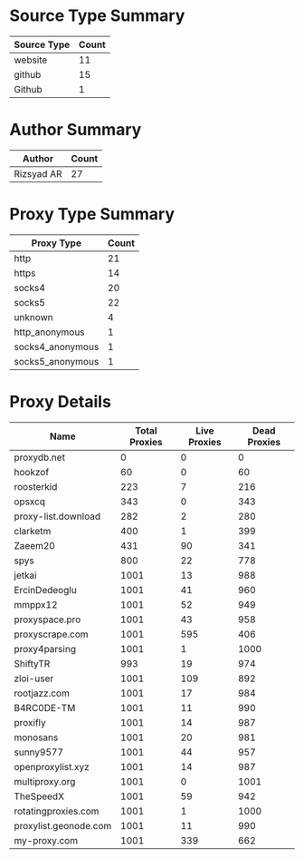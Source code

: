 # Source Type Summary

| Source Type | Count |
|-------------|-------|
| website | 11 |
| github | 15 |
| Github | 1 |


# Author Summary

| Author | Count |
|--------|-------|
| Rizsyad AR | 27 |


# Proxy Type Summary

| Proxy Type | Count |
|------------|-------|
| http | 21 |
| https | 14 |
| socks4 | 20 |
| socks5 | 22 |
| unknown | 4 |
| http_anonymous | 1 |
| socks4_anonymous | 1 |
| socks5_anonymous | 1 |


# Proxy Details

| Name | Total Proxies | Live Proxies | Dead Proxies |
|------|---------------|--------------|---------------|
| proxydb.net | 0 | 0 | 0 |
| hookzof | 60 | 0 | 60 |
| roosterkid | 223 | 7 | 216 |
| opsxcq | 343 | 0 | 343 |
| proxy-list.download | 282 | 2 | 280 |
| clarketm | 400 | 1 | 399 |
| Zaeem20 | 431 | 90 | 341 |
| spys | 800 | 22 | 778 |
| jetkai | 1001 | 13 | 988 |
| ErcinDedeoglu | 1001 | 41 | 960 |
| mmppx12 | 1001 | 52 | 949 |
| proxyspace.pro | 1001 | 43 | 958 |
| proxyscrape.com | 1001 | 595 | 406 |
| proxy4parsing | 1001 | 1 | 1000 |
| ShiftyTR | 993 | 19 | 974 |
| zloi-user | 1001 | 109 | 892 |
| rootjazz.com | 1001 | 17 | 984 |
| B4RC0DE-TM | 1001 | 11 | 990 |
| proxifly | 1001 | 14 | 987 |
| monosans | 1001 | 20 | 981 |
| sunny9577 | 1001 | 44 | 957 |
| openproxylist.xyz | 1001 | 14 | 987 |
| multiproxy.org | 1001 | 0 | 1001 |
| TheSpeedX | 1001 | 59 | 942 |
| rotatingproxies.com | 1001 | 1 | 1000 |
| proxylist.geonode.com | 1001 | 11 | 990 |
| my-proxy.com | 1001 | 339 | 662 |
